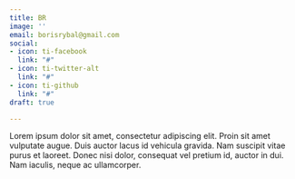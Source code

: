 ```yaml
---
title: BR
image: ''
email: borisrybal@gmail.com
social:
- icon: ti-facebook
  link: "#"
- icon: ti-twitter-alt
  link: "#"
- icon: ti-github
  link: "#"
draft: true

---
```

Lorem ipsum dolor sit amet, consectetur adipiscing elit. Proin sit amet vulputate augue. Duis auctor lacus id vehicula gravida. Nam suscipit vitae purus et laoreet.
Donec nisi dolor, consequat vel pretium id, auctor in dui. Nam iaculis, neque ac ullamcorper.